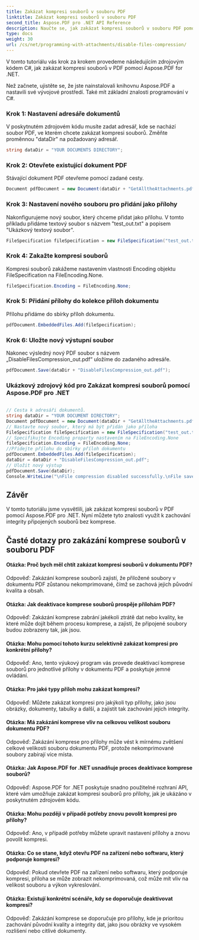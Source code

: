 ```yaml
---
title: Zakázat kompresi souborů v souboru PDF
linktitle: Zakázat kompresi souborů v souboru PDF
second_title: Aspose.PDF pro .NET API Reference
description: Naučte se, jak zakázat kompresi souborů v souboru PDF pomocí Aspose.PDF pro .NET. Návod krok za krokem pro snadnou manipulaci.
type: docs
weight: 30
url: /cs/net/programming-with-attachments/disable-files-compression/
---
```

V tomto tutoriálu vás krok za krokem provedeme následujícím zdrojovým kódem C#, jak zakázat kompresi souborů v PDF pomocí Aspose.PDF for .NET.

Než začnete, ujistěte se, že jste nainstalovali knihovnu Aspose.PDF a nastavili své vývojové prostředí. Také mít základní znalosti programování v C#.

### Krok 1: Nastavení adresáře dokumentů

V poskytnutém zdrojovém kódu musíte zadat adresář, kde se nachází soubor PDF, ve kterém chcete zakázat kompresi souborů. Změňte proměnnou "dataDir" na požadovaný adresář.

```csharp
string dataDir = "YOUR DOCUMENTS DIRECTORY";
```

### Krok 2: Otevřete existující dokument PDF

Stávající dokument PDF otevřeme pomocí zadané cesty.

```csharp
Document pdfDocument = new Document(dataDir + "GetAlltheAttachments.pdf");
```

### Krok 3: Nastavení nového souboru pro přidání jako přílohy

Nakonfigurujeme nový soubor, který chceme přidat jako přílohu. V tomto příkladu přidáme textový soubor s názvem "test_out.txt" a popisem "Ukázkový textový soubor".

```csharp
FileSpecification fileSpecification = new FileSpecification("test_out.txt", "Sample text file");
```

### Krok 4: Zakažte kompresi souborů

Kompresi souborů zakážeme nastavením vlastnosti Encoding objektu FileSpecification na FileEncoding.None.

```csharp
fileSpecification.Encoding = FileEncoding.None;
```

### Krok 5: Přidání přílohy do kolekce příloh dokumentu

Přílohu přidáme do sbírky příloh dokumentu.

```csharp
pdfDocument.EmbeddedFiles.Add(fileSpecification);
```

### Krok 6: Uložte nový výstupní soubor

Nakonec výsledný nový PDF soubor s názvem „DisableFilesCompression_out.pdf“ uložíme do zadaného adresáře.

```csharp
pdfDocument.Save(dataDir + "DisableFilesCompression_out.pdf");
```


### Ukázkový zdrojový kód pro Zakázat kompresi souborů pomocí Aspose.PDF pro .NET 

```csharp

// Cesta k adresáři dokumentů.
string dataDir = "YOUR DOCUMENT DIRECTORY";
Document pdfDocument = new Document(dataDir + "GetAlltheAttachments.pdf");
// Nastavte nový soubor, který má být přidán jako příloha
FileSpecification fileSpecification = new FileSpecification("test_out.txt", "Sample text file");
// Specifikujte Encoding proparty nastavením na FileEncoding.None
fileSpecification.Encoding = FileEncoding.None;
//Přidejte přílohu do sbírky příloh dokumentu
pdfDocument.EmbeddedFiles.Add(fileSpecification);
dataDir = dataDir + "DisableFilesCompression_out.pdf";
// Uložit nový výstup
pdfDocument.Save(dataDir);
Console.WriteLine("\nFile compression disabled successfully.\nFile saved at " + dataDir);

```

## Závěr

V tomto tutoriálu jsme vysvětlili, jak zakázat kompresi souborů v PDF pomocí Aspose.PDF pro .NET. Nyní můžete tyto znalosti využít k zachování integrity připojených souborů bez komprese.

## Časté dotazy pro zakázání komprese souborů v souboru PDF

#### Otázka: Proč bych měl chtít zakázat kompresi souborů v dokumentu PDF?

Odpověď: Zakázání komprese souborů zajistí, že přiložené soubory v dokumentu PDF zůstanou nekomprimované, čímž se zachová jejich původní kvalita a obsah.

#### Otázka: Jak deaktivace komprese souborů prospěje přílohám PDF?

Odpověď: Zakázání komprese zabrání jakékoli ztrátě dat nebo kvality, ke které může dojít během procesu komprese, a zajistí, že připojené soubory budou zobrazeny tak, jak jsou.

#### Otázka: Mohu pomocí tohoto kurzu selektivně zakázat kompresi pro konkrétní přílohy?

Odpověď: Ano, tento výukový program vás provede deaktivací komprese souborů pro jednotlivé přílohy v dokumentu PDF a poskytuje jemné ovládání.

#### Otázka: Pro jaké typy příloh mohu zakázat kompresi?

Odpověď: Můžete zakázat kompresi pro jakýkoli typ přílohy, jako jsou obrázky, dokumenty, tabulky a další, a zajistit tak zachování jejich integrity.

#### Otázka: Má zakázání komprese vliv na celkovou velikost souboru dokumentu PDF?

Odpověď: Zakázání komprese pro přílohy může vést k mírnému zvětšení celkové velikosti souboru dokumentu PDF, protože nekomprimované soubory zabírají více místa.

#### Otázka: Jak Aspose.PDF for .NET usnadňuje proces deaktivace komprese souborů?

Odpověď: Aspose.PDF for .NET poskytuje snadno použitelné rozhraní API, které vám umožňuje zakázat kompresi souborů pro přílohy, jak je ukázáno v poskytnutém zdrojovém kódu.

#### Otázka: Mohu později v případě potřeby znovu povolit kompresi pro přílohy?

Odpověď: Ano, v případě potřeby můžete upravit nastavení přílohy a znovu povolit kompresi.

#### Otázka: Co se stane, když otevřu PDF na zařízení nebo softwaru, který podporuje kompresi?

Odpověď: Pokud otevřete PDF na zařízení nebo softwaru, který podporuje kompresi, příloha se může zobrazit nekomprimovaná, což může mít vliv na velikost souboru a výkon vykreslování.

#### Otázka: Existují konkrétní scénáře, kdy se doporučuje deaktivovat kompresi?

Odpověď: Zakázání komprese se doporučuje pro přílohy, kde je prioritou zachování původní kvality a integrity dat, jako jsou obrázky ve vysokém rozlišení nebo citlivé dokumenty.